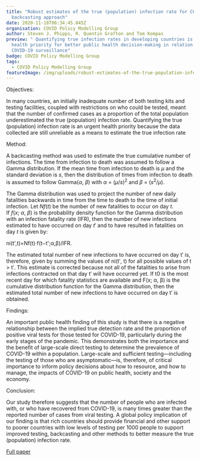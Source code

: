 ```yaml
---
title: "Robust estimates of the true (population) infection rate for COVID-19: a
  backcasting approach"
date: 2020-11-18T06:34:45.845Z
organisation: COVID Policy Modelling Group
author: Steven J. Phipps, R. Quentin Grafton and Tom Kompas
preview: " Quantifying true infection rates in developing countries is an urgent
  health priority for better public health decision-making in relation to
  COVID-19 surveillance"
badge: COVID Policy Modelling Group
tags:
  - COVID Policy Modelling Group
featureImage: /img/uploads/robust-estimates-of-the-true-population-infection-rate-for-covid-19-a-backcasting-approach.jpeg
---
```

Objectives:

In many countries, an initially inadequate number of both testing kits and testing facilities, coupled with restrictions on who could be tested, meant that the number of confirmed cases as a proportion of the total population underestimated the true (population) infection rate. Quantifying the true (population) infection rate is an urgent health priority because the data collected are still unreliable as a means to estimate the true infection rate

Method:

A backcasting method was used to estimate the true cumulative number of infections. The time from infection to death was assumed to follow a Gamma distribution. If the mean time from infection to death is *μ* and the standard deviation is *s*, then the distribution of times from infection to death is assumed to follow Gamma(*α*, *β*) with *α* = (*μ*/*s*)<sup>2</sup> and *β* = (*s*<sup>2</sup>/*μ*).

The Gamma distribution was used to project the number of new daily fatalities backwards in time from the time to death to the time of initial infection. Let *Nf*(*t*) be the number of new fatalities to occur on day *t*. If *f*(*x*; *α*, *β*) is the probability density function for the Gamma distribution with an infection fatality rate (IFR), then the number of new infections estimated to have occurred on day *t*′ and to have resulted in fatalities on day *t* is given by:

ni(t',t)=Nf(t)⋅f(t−t';α,β)/IFR.

The estimated total number of new infections to have occurred on day t′ is, therefore, given by summing the values of ni(t′, t) for all possible values of t > t′. This estimate is corrected because not all of the fatalities to arise from infections contracted on that day t′ will have occurred yet. If t0 is the most recent day for which fatality statistics are available and F(x; α, β) is the cumulative distribution function for the Gamma distribution, then the estimated total number of new infections to have occurred on day t′ is obtained.

Findings:

An important public health finding of this study is that there is a negative relationship between the implied true detection rate and the proportion of positive viral tests for those tested for COVID-19, particularly during the early stages of the pandemic. This demonstrates both the importance and the benefit of large-scale direct testing to determine the prevalence of COVID-19 within a population. Large-scale and sufficient testing—including the testing of those who are asymptomatic—is, therefore, of critical importance to inform policy decisions about how to resource, and how to manage, the impacts of COVID-19 on public health, society and the economy.

Conclusion:

Our study therefore suggests that the number of people who are infected with, or who have recovered from COVID-19, is many times greater than the reported number of cases from viral testing. A global policy implication of our finding is that rich countries should provide financial and other support to poorer countries with low levels of testing per 1000 people to support improved testing, backcasting and other methods to better measure the true (population) infection rate.

[Full paper](https://royalsocietypublishing.org/doi/10.1098/rsos.200909)